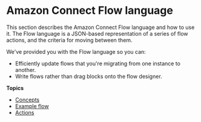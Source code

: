 # Amazon Connect Flow language<a name="flow-language"></a>

This section describes the Amazon Connect Flow language and how to use it\. The Flow language is a JSON\-based representation of a series of flow actions, and the criteria for moving between them\.

We've provided you with the Flow language so you can: 
+ Efficiently update flows that you're migrating from one instance to another\.
+ Write flows rather than drag blocks onto the flow designer\.

**Topics**
+ [Concepts](flow-language-concepts.md)
+ [Example flow](flow-language-example.md)
+ [Actions](flow-language-actions.md)